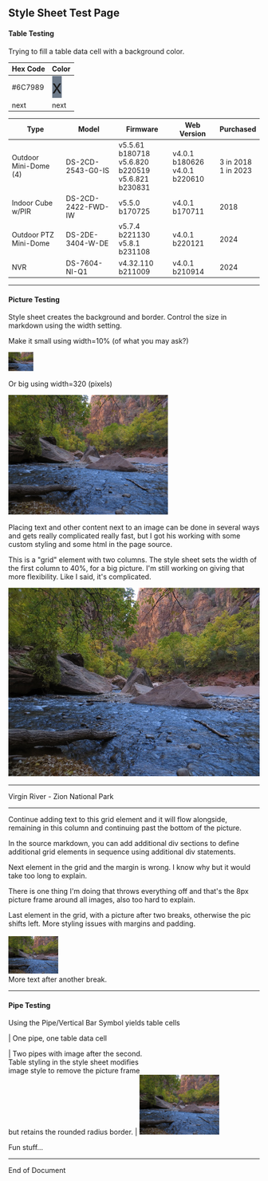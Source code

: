 ## Style Sheet Test Page

#### Table Testing
Trying to fill a table data cell with a background color.

| Hex Code | Color |
| -------- | ----- |
| #6C7989 | <span style="font-size:36px;height:36px;width:36px;background:#6C7989;"> x </span> |
| next | next |

| Type | Model | Firmware | Web Version | Purchased |
| ---- | ----- | -------- | ----------- | --------- |
| Outdoor Mini-Dome (4) | DS-2CD-2543-G0-IS | v5.5.61 b180718<br>v5.6.820 b220519<br>v5.6.821 b230831 | v4.0.1 b180626<br>v4.0.1 b220610 | 3 in 2018<br>1 in 2023 |
| Indoor Cube w/PIR | DS-2CD-2422-FWD-IW | v5.5.0 b170725 | v4.0.1 b170711 | 2018  |
| Outdoor PTZ Mini-Dome | DS-2DE-3404-W-DE | v5.7.4 b221130<br>v5.8.1 b231108 | v4.0.1 b220121 | 2024 |
| NVR | DS-7604-NI-Q1 | v4.32.110 b211009 | v4.0.1 b210914 | 2024 |

---

#### Picture Testing
Style sheet creates the background and border. Control the size in markdown using the width setting.

Make it small using width=10% (of what you may ask?)

<img width="10%" src="assets/images/zion-np.jpg" alt="Bike">

Or big using width=320 (pixels)

<img width="320" src="assets/images/zion-np.jpg">

Placing text and other content next to an image can be done in several ways and gets really complicated really fast, but I got his working with some custom styling and some html in the page source.

This is a "grid" element with two columns. The style sheet sets the width of the first column to 40%, for a big picture. I'm still working on giving that more flexibility. Like I said, it's complicated.

<div class="image-grid">
<div class="item1">
    <img src="assets/images/zion-np.jpg">
</div>
<div class="item2">
<hr>
<p>Virgin River - Zion National Park</p>
<hr>
<p>Continue adding text to this grid element and it will flow alongside, remaining in this column and continuing past the bottom of the picture.</p>
<p>In the source markdown, you can add additional div sections to define additional grid elements in sequence using additional div statements.</p>
</div>
<div class="item3">
<p>Next element in the grid and the margin is wrong. I know why but it would take too long to explain.</p>
<p>There is one thing I'm doing that throws everything off and that's the 8px picture frame around all images, also too hard to explain.</p>
</div>
<div class="item4">
<p>Last element in the grid, with a picture after two breaks, otherwise the pic shifts left. More styling issues with margins and padding.<br><br>
<img width="100" src="/assets/images/zion-np.jpg"><br>
More text after another break.</p>
</div>
</div>

---

#### Pipe Testing
Using the Pipe/Vertical Bar Symbol yields table cells

| One pipe, one table data cell

| Two pipes with image after the second.<br>Table styling in the style sheet modifies<br>image style to remove the picture frame<br>but retains the rounded radius border. | <img width="160" src="assets/images/zion-np.jpg">

Fun stuff...

---

End of Document

